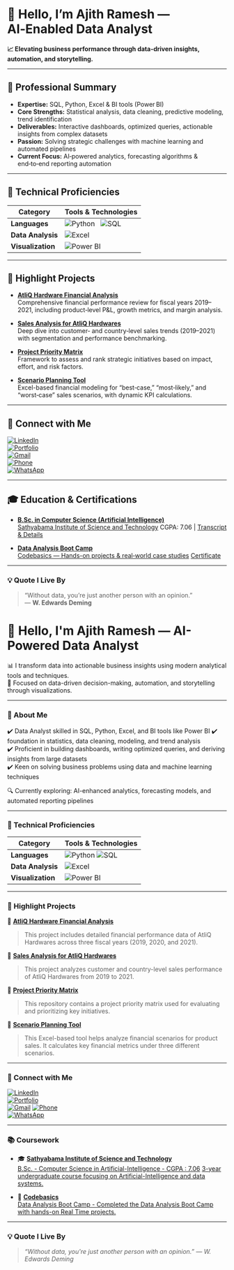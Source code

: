 # 👋 Hello, I’m **Ajith Ramesh** — AI‑Enabled Data Analyst

**📈 Elevating business performance through data-driven insights, automation, and storytelling.**

---

## 💼 Professional Summary
- **Expertise:** SQL, Python, Excel & BI tools (Power BI)  
- **Core Strengths:** Statistical analysis, data cleaning, predictive modeling, trend identification  
- **Deliverables:** Interactive dashboards, optimized queries, actionable insights from complex datasets  
- **Passion:** Solving strategic challenges with machine learning and automated pipelines  
- **Current Focus:** AI‑powered analytics, forecasting algorithms & end‑to‑end reporting automation

---

## 🧰 Technical Proficiencies

| **Category**       | **Tools & Technologies**                                                                                                                                     |
|--------------------|--------------------------------------------------------------------------------------------------------------------------------------------------------------|
| **Languages**      | ![Python](https://img.shields.io/badge/Python-3776AB?style=flat&logo=python&logoColor=white) &nbsp; ![SQL](https://img.shields.io/badge/SQL-CC2927?style=flat&logo=Microsoft-SQL-Server&logoColor=white) |
| **Data Analysis**  | ![Excel](https://img.shields.io/badge/Excel-217346?style=flat&logo=microsoft-excel&logoColor=white)                                                          |
| **Visualization**  | ![Power BI](https://img.shields.io/badge/PowerBI-F2C811?style=flat&logo=Power-BI&logoColor=black)                                                            |

---

## 🚀 Highlight Projects

- **[AtliQ Hardware Financial Analysis](https://github.com/Ajith-data-analyst/AtliQ-Hardware-Financial-Analysis)**  
  Comprehensive financial performance review for fiscal years 2019–2021, including product‑level P&L, growth metrics, and margin analysis.

- **[Sales Analysis for AtliQ Hardwares](https://github.com/Ajith-data-analyst/sales-analysis-AtliQ-hardware)**  
  Deep dive into customer‑ and country‑level sales trends (2019–2021) with segmentation and performance benchmarking.

- **[Project Priority Matrix](https://github.com/Ajith-data-analyst/Project-Priority-Matrix)**  
  Framework to assess and rank strategic initiatives based on impact, effort, and risk factors.

- **[Scenario Planning Tool](https://github.com/Ajith-data-analyst/scenario-planning-tool)**  
  Excel-based financial modeling for “best‑case,” “most‑likely,” and “worst‑case” sales scenarios, with dynamic KPI calculations.

---

## 🔗 Connect with Me

[![LinkedIn](https://img.shields.io/badge/LinkedIn-0A66C2?style=for-the-badge&logo=linkedin&logoColor=white)](https://www.linkedin.com/in/ajith-data-analyst-814845315/)  
[![Portfolio](https://img.shields.io/badge/Portfolio-000000?style=for-the-badge&logo=firefox&logoColor=white)](https://ajith2139.github.io/portfolio.github.io/home.html)  
[![Gmail](https://img.shields.io/badge/Gmail-D14836?style=for-the-badge&logo=gmail&logoColor=white)](mailto:ajithramesh2020@gmail.com)  
[![Phone](https://img.shields.io/badge/Call-25D366?style=for-the-badge&logo=phone&logoColor=white)](tel:+919345264522)  
[![WhatsApp](https://img.shields.io/badge/WhatsApp-25D366?style=for-the-badge&logo=whatsapp&logoColor=white)](https://wa.me/919345264522)

---

## 🎓 Education & Certifications

- [**B.Sc. in Computer Science (Artificial Intelligence)**  
  Sathyabama Institute of Science and Technology](https://www.sathyabama.ac.in/taxonomy/term/90)
  CGPA: 7.06 | [Transcript & Details](https://1drv.ms/f/c/ccf41c87f4c9b722/ElpgxMDoGARPsJR8IyWrubcBXFEqQPSrHsSwHFiI6CiPVw?e=bzak4l)

- [**Data Analysis Boot Camp**  
  Codebasics — Hands-on projects & real‑world case studies](https://codebasics.io/bootcamps/data-analytics-bootcamp-with-practical-job-assistance)
  [Certificate](https://1drv.ms/f/c/ccf41c87f4c9b722/EpYCJxBLKeBAodbaMr80v0EBy-LuxiCqR298u64zWxbRmw?e=48TQR9)

---

### 💡 Quote I Live By

> “Without data, you’re just another person with an opinion.”  
> — **W. Edwards Deming**


# 👋 Hello, I'm Ajith Ramesh — AI-Powered Data Analyst

📊 I transform data into actionable business insights using modern analytical tools and techniques.  
🎯 Focused on data-driven decision-making, automation, and storytelling through visualizations.

---

### 💼 About Me
✔️ Data Analyst skilled in SQL, Python, Excel, and BI tools like Power BI 
✔️ foundation in statistics, data cleaning, modeling, and trend analysis  
✔️ Proficient in building dashboards, writing optimized queries, and deriving insights from large datasets  
✔️ Keen on solving business problems using data and machine learning techniques  

🔍 Currently exploring: AI-enhanced analytics, forecasting models, and automated reporting pipelines

---

### 🧰 Technical Proficiencies

| Category              | Tools & Technologies                                                                                                                                  |
|-----------------------|--------------------------------------------------------------------------------------------------------------------------------------------------------|
| **Languages**         | ![Python](https://img.shields.io/badge/Python-3776AB?style=flat&logo=python&logoColor=white) ![SQL](https://img.shields.io/badge/SQL-CC2927?style=flat&logo=Microsoft-SQL-Server&logoColor=white)  |
| **Data Analysis**     |  ![Excel](https://img.shields.io/badge/Excel-217346?style=flat&logo=microsoft-excel&logoColor=white) |
| **Visualization**     |  ![Power BI](https://img.shields.io/badge/PowerBI-F2C811?style=flat&logo=Power-BI&logoColor=black) |


---

### 🚀 Highlight Projects

📌 [**AtliQ Hardware Financial Analysis**](https://github.com/Ajith-data-analyst/AtliQ-Hardware-Financial-Analysis)  
> This project includes detailed financial performance data of AtliQ Hardwares across three fiscal years (2019, 2020, and 2021). 

📌 [**Sales Analysis for AtliQ Hardwares**](https://github.com/Ajith-data-analyst/sales-analysis-AtliQ-hardware)  
> This project analyzes customer and country-level sales performance of AtliQ Hardwares from 2019 to 2021.

📌 [**Project Priority Matrix**](https://github.com/Ajith-data-analyst/Project-Priority-Matrix)  
> This repository contains a project priority matrix used for evaluating and prioritizing key initiatives. 

📌 [**Scenario Planning Tool**](https://github.com/Ajith-data-analyst/scenario-planning-tool)  
> This Excel-based tool helps analyze financial scenarios for product sales. It calculates key financial metrics under three different scenarios.


---


### 🔗 Connect with Me

[![LinkedIn](https://img.shields.io/badge/LinkedIn-0A66C2?style=for-the-badge&logo=linkedin&logoColor=white)](https://www.linkedin.com/in/ajith-data-analyst-814845315/)  
[![Portfolio](https://img.shields.io/badge/Portfolio-000000?style=for-the-badge&logo=firefox&logoColor=white)](https://ajith2139.github.io/portfolio.github.io/home.html)  
[![Gmail](https://img.shields.io/badge/Gmail-D14836?style=for-the-badge&logo=gmail&logoColor=white)](mailto:ajithramesh2020@gmail.com)
[![Phone](https://img.shields.io/badge/Call-25D366?style=for-the-badge&logo=phone&logoColor=white)](tel:+919345264522)  
[![WhatsApp](https://img.shields.io/badge/WhatsApp-25D366?style=for-the-badge&logo=whatsapp&logoColor=white)](https://wa.me/919345264522)

---

### 📚 Coursework

- 🎓 [**Sathyabama Institute of Science and Technology**](https://www.sathyabama.ac.in/taxonomy/term/90)  
  [B.Sc. - Computer Science in Artificial-Intelligence - CGPA : 7.06](https://1drv.ms/f/c/ccf41c87f4c9b722/ElpgxMDoGARPsJR8IyWrubcBXFEqQPSrHsSwHFiI6CiPVw?e=bzak4l)
  [3-year undergraduate course focusing on Artificial-Intelligence and data systems.](https://1drv.ms/f/c/ccf41c87f4c9b722/ElpgxMDoGARPsJR8IyWrubcBXFEqQPSrHsSwHFiI6CiPVw?e=bzak4l)

- 🧾 [**Codebasics**](https://codebasics.io/bootcamps/data-analytics-bootcamp-with-practical-job-assistance)  
  [Data Analysis Boot Camp - Completed the Data Analysis Boot Camp with hands-on Real Time projects.](https://1drv.ms/f/c/ccf41c87f4c9b722/EpYCJxBLKeBAodbaMr80v0EBy-LuxiCqR298u64zWxbRmw?e=48TQR9)

---

### 💡 Quote I Live By
> _“Without data, you're just another person with an opinion.” — W. Edwards Deming_

